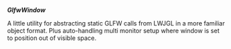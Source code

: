 ___GlfwWindow___

A little utility for abstracting static GLFW calls from LWJGL in a more familiar object format. Plus auto-handling multi monitor setup where window is set to position out of visible space.